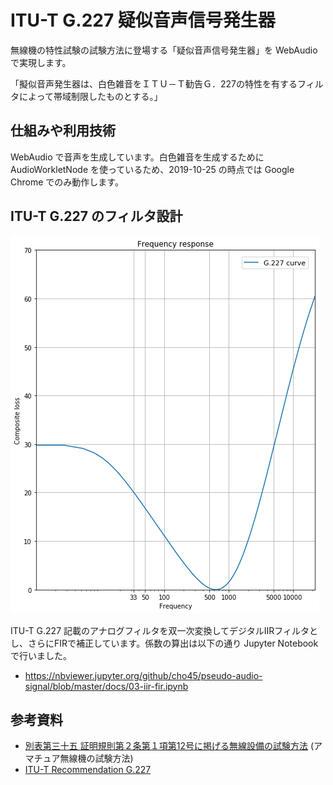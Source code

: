 ITU-T G.227 疑似音声信号発生器
==============================

無線機の特性試験の試験方法に登場する「疑似音声信号発生器」を WebAudio で実現します。

「擬似音声発生器は、白色雑音をＩＴＵ－Ｔ勧告Ｇ．227の特性を有するフィルタによって帯域制限したものとする。」

## 仕組みや利用技術

WebAudio で音声を生成しています。白色雑音を生成するために AudioWorkletNode を使っているため、2019-10-25 の時点では Google Chrome でのみ動作します。

## ITU-T G.227 のフィルタ設計

<img src="./docs/G.227-curve.png">

ITU-T G.227 記載のアナログフィルタを双一次変換してデジタルIIRフィルタとし、さらにFIRで補正しています。係数の算出は以下の通り Jupyter Notebook で行いました。

- https://nbviewer.jupyter.org/github/cho45/pseudo-audio-signal/blob/master/docs/03-iir-fir.ipynb

## 参考資料

 * <a href="https://www.tele.soumu.go.jp/resource/j/equ/tech/betu/35.pdf">別表第三十五 証明規則第２条第１項第12号に掲げる無線設備の試験方法</a> (アマチュア無線機の試験方法)
 * <a href="https://www.itu.int/rec/T-REC-G.227-198811-I/en">ITU-T Recommendation G.227</a>

